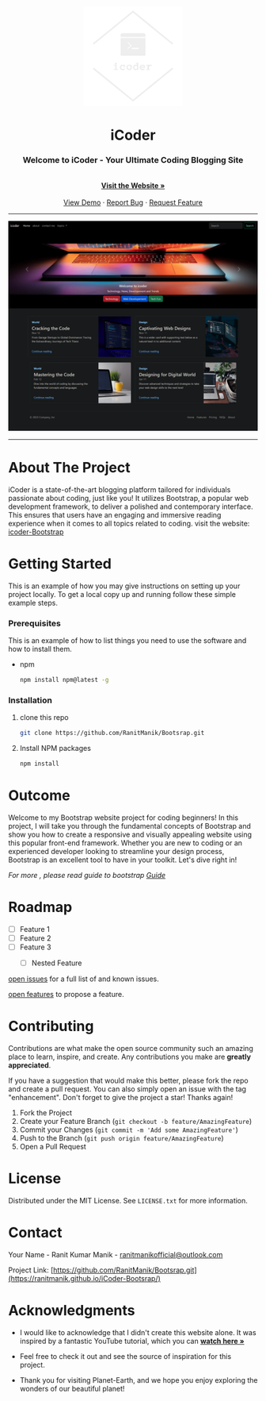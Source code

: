 <a name="readme-top"></a>
<br />
<div align="center">
  <a href="https://github.com/RanitManik/Bootsrap.git">
    <img src="images/logo.png" alt="Logo" width="200" height="200">
  </a>

<h1 align="center">iCoder</h1>

<h3> Welcome to iCoder - Your Ultimate Coding Blogging Site
</h3>

<br />
<a href="https://ranitmanik.github.io/iCoder-Bootsrap/"><strong>Visit the Website »</strong></a>
<br />
<br />
<a href="https://ranitmanik.github.io/iCoder-Bootsrap/">View Demo</a>
·
<a href=".github/ISSUE/bug-report---.md">Report Bug</a>
·
<a href=".github/ISSUE/feature-request---.md">Request Feature</a>
 
  </p>
</div>

---

<!-- ABOUT THE PROJECT -->



[![Product Name Screen Shot][product-screenshot]](https://github.com/RanitManik/iCoder-Bootsrap)

---

# About The Project

iCoder is a state-of-the-art blogging platform tailored for individuals passionate about coding, just like you! It utilizes Bootstrap, a popular web development framework, to deliver a polished and contemporary interface. This ensures that users have an engaging and immersive reading experience when it comes to all topics related to coding.
visit the website: [icoder-Bootstrap](https://ranitmanik.github.io/iCoder-Bootsrap/)


<!-- GETTING STARTED -->

# Getting Started

This is an example of how you may give instructions on setting up your project locally.
To get a local copy up and running follow these simple example steps.

### Prerequisites

This is an example of how to list things you need to use the software and how to install them.

- npm
 
  ```sh
  npm install npm@latest -g
  ```

### Installation

1. clone this repo
   ```sh
   git clone https://github.com/RanitManik/Bootsrap.git
   ```

2. Install NPM packages
   ```sh
   npm install
   ```


<!-- USAGE EXAMPLES -->

# Outcome

Welcome to my Bootstrap website project for coding beginners! In this project, I will take you through the fundamental concepts of Bootstrap and show you how to create a responsive and visually appealing website using this popular front-end framework. Whether you are new to coding or an experienced developer looking to streamline your design process, Bootstrap is an excellent tool to have in your toolkit. Let's dive right in!

_For more , please read guide to bootstrap [Guide](.github/ISSUE/guide---.md)_


<!-- ROADMAP -->

# Roadmap

- [ ] Feature 1
- [ ] Feature 2
- [ ] Feature 3
  - [ ] Nested Feature


 [open issues](.github/ISSUE/bug-report---.md) for a full list of and known issues.
 
 [open features](.github/ISSUE/bug-report---.md) to propose a feature.

<!-- CONTRIBUTING -->

# Contributing

Contributions are what make the open source community such an amazing place to learn, inspire, and create. Any contributions you make are **greatly appreciated**.

If you have a suggestion that would make this better, please fork the repo and create a pull request. You can also simply open an issue with the tag "enhancement".
Don't forget to give the project a star! Thanks again!

1. Fork the Project
2. Create your Feature Branch (`git checkout -b feature/AmazingFeature`)
3. Commit your Changes (`git commit -m 'Add some AmazingFeature'`)
4. Push to the Branch (`git push origin feature/AmazingFeature`)
5. Open a Pull Request


<!-- LICENSE -->

# License

Distributed under the MIT License. See `LICENSE.txt` for more information.


<!-- CONTACT -->

# Contact

Your Name - Ranit Kumar Manik - ranitmanikofficial@outlook.com

Project Link: [https://github.com/RanitManik/Bootsrap.git](https://ranitmanik.github.io/iCoder-Bootsrap/)


<!-- ACKNOWLEDGMENTS -->

# Acknowledgments

- I would like to acknowledge that I didn't create this website alone. It was inspired by a fantastic YouTube tutorial, which you can <a href="https://youtu.be/vpAJ0s5S2t0"><strong> watch here »</strong></a>

- Feel free to check it out and see the source of inspiration for this project.

- Thank you for visiting Planet-Earth, and we hope you enjoy exploring the wonders of our beautiful planet!

<!-- MARKDOWN LINKS & IMAGES -->
<!-- https://www.markdownguide.org/basic-syntax/#reference-style-links -->

[Bootstrap.com]: https://img.shields.io/badge/Bootstrap-563D7C?style=for-the-badge&logo=bootstrap&logoColor=white
[Bootstrap-url]: https://getbootstrap.com
[product-screenshot]: images/screenshot.png


